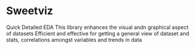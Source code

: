 # Sweetviz
Quick Detailed EDA
This library enhances the visual andn graphical aspect of datasets
Efficient and effective for getting a general view of dataset and stats, correlations amongst variables and trends in data
